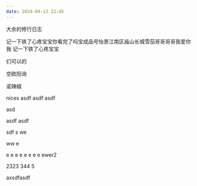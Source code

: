 ```yaml
---
date: 2024-04-13 22:45
---
```



大余的修行日志


记一下铁了心疼宝宝你看完了吗宝成品号怡景江南区庙山长城雪茄哥哥哥哥我爱你我
记一下铁了心疼宝宝


们可以的

空欧阳询

诺辣椒

nices
asdf
asdf
asdf

asd

asdf
asdf


sdf
s
we

ww
e

e
e
e
e
e
e
e
e
ewer2

2323
344
5

axsdfasdf
